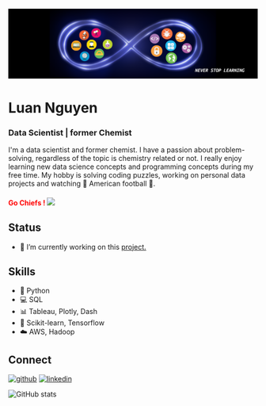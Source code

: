 ![Data Scientist | former Chemist](https://github.com/lnguyen7-ops/lnguyen7-ops/blob/main/Banner.png)

# Luan Nguyen
### Data Scientist | former Chemist

I'm a data scientist and former chemist. I have a passion about problem-solving, regardless of the topic is chemistry related or not. I really enjoy learning new data science concepts and programming concepts during my free time. My hobby is solving coding puzzles, working on personal data projects and watching :football: American football :football:. 

<h4 style="color:red;"><b>Go Chiefs !</b> <img src="https://1000logos.net/wp-content/uploads/2016/11/Kansas-city-chiefs-Logo.png" width="30"></h4>

## Status
- 🔭 I’m currently working on this [project.](https://github.com/lnguyen7-ops/Improve_neighborhood_safety_by_predictive_patrolling)

## Skills
* :snake: Python
* :computer: SQL
* :bar_chart: Tableau, Plotly, Dash
* :twisted_rightwards_arrows: Scikit-learn, Tensorflow
* :cloud: AWS, Hadoop

## Connect
[<img src='https://cdn.jsdelivr.net/npm/simple-icons@3.0.1/icons/github.svg' alt='github' height='40'>](https://github.com/lnguyen7-ops)  [<img src='https://cdn.jsdelivr.net/npm/simple-icons@3.0.1/icons/linkedin.svg' alt='linkedin' height='40'>](https://www.linkedin.com/in/lnguyen7-nd/)  

![GitHub stats](https://github-readme-stats.vercel.app/api?username=lnguyen7-ops&show_icons=true)  
